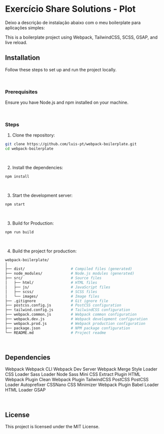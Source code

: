 
# Exercício Share Solutions - Plot

Deixo a descrição de instalação abaixo com o meu boilerplate para aplicações simples:

This is a boilerplate project using Webpack, TailwindCSS, SCSS, GSAP, and live reload.

## Installation

Follow these steps to set up and run the project locally.

&nbsp; 

### Prerequisites

Ensure you have Node.js and npm installed on your machine.

&nbsp; 

### Steps

1. Clone the repository:

```bash
git clone https://github.com/luis-pt/webpack-boilerplate.git
cd webpack-boilerplate
```

&nbsp; 

2. Install the dependencies:

```bash
npm install
```

&nbsp; 

3. Start the development server:
```bash
npm start
```

&nbsp; 

3. Build for Production:
```bash
npm run build
```

&nbsp; 

4. Build the project for production:

```bash
webpack-boilerplate/
│
├── dist/                     # Compiled files (generated)
├── node_modules/             # Node.js modules (generated)
├── src/                      # Source files
│   ├── html/                 # HTML files
│   ├── js/                   # JavaScript files
│   ├── scss/                 # SCSS files
│   └── images/               # Image files
├── .gitignore                # Git ignore file
├── postcss.config.js         # PostCSS configuration
├── tailwind.config.js        # TailwindCSS configuration
├── webpack.common.js         # Webpack common configuration
├── webpack.dev.js            # Webpack development configuration
├── webpack.prod.js           # Webpack production configuration
├── package.json              # NPM package configuration
└── README.md                 # Project readme

```

&nbsp; 

## Dependencies

Webpack
Webpack CLI
Webpack Dev Server
Webpack Merge
Style Loader
CSS Loader
Sass Loader
Node Sass
Mini CSS Extract Plugin
HTML Webpack Plugin
Clean Webpack Plugin
TailwindCSS
PostCSS
PostCSS Loader
Autoprefixer
CSSNano
CSS Minimizer Webpack Plugin
Babel Loader
HTML Loader
GSAP

&nbsp; 

## License
This project is licensed under the MIT License.

